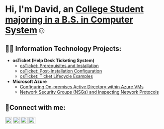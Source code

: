 <h1>Hi, I'm David, an <a href="">College Student majoring in a B.S. in Computer System</a>☺</h1>

<h2>👨‍💻 Information Technology Projects:</h2>

- <b>osTicket (Help Desk Ticketing System)</b>
  - [osTicket: Prerequisites and Installation](https://github.com/joshmadakorcc/osticket-prereqs)
  - [osTicket: Post-Installation Configuration](https://github.com/joshmadakorcc/post-install-config)
  - [osTicket: Ticket Lifecycle Examples](https://github.com/joshmadakorcc/ticket-lifecycle)
- <b>Microsoft Azure</b>
  - [Configuring On-premises Active Directory within Azure VMs](https://github.com/joshmadakorcc/configure-ad)
  - [Network Security Groups (NSGs) and Inspecting Network Protocols](https://github.com/joshmadakorcc/azure-network-protocols)


<h2>🤳Connect with me:</h2>

[<img align="left" alt="David | Twitter" width="22px" src="https://cdn.jsdelivr.net/npm/simple-icons@v3/icons/twitter.svg" />][twitter]
[<img align="left" alt="David | LinkedIn" width="22px" src="https://cdn.jsdelivr.net/npm/simple-icons@v3/icons/linkedin.svg" />][linkedin]
[<img align="left" alt="David | Instagram" width="22px" src="https://cdn.jsdelivr.net/npm/simple-icons@v3/icons/instagram.svg" />][instagram]
[<img align="left" alt="David | Instagram" width="22px" src="https://cdn.jsdelivr.net/npm/simple-icons@8.1.0/icons/microsoftoutlook.svg" />][Outlook]

[twitter]: https://twitter.com/
[instagram]: https://www.instagram.com/
[linkedin]: https://linkedin.com/in/
[Outlook]: Davidptin6@goutlook.com
